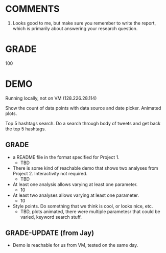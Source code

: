 # COMMENTS

1. Looks good to me, but make sure you remember to write the report, which is primarily about answering your research question.

# GRADE

100

# DEMO

Running locally, not on VM (128.226.28.114)

Show the count of data points with data source and date picker.
Animated plots.

Top 5 hashtags search.
Do a search through body of tweets and get back the top 5 hashtags.

## GRADE

* a README file in the format specified for Project 1.
  - TBD
* There is some kind of reachable demo that shows two analyses from Project 2. Interactivity not required.
  - TBD
* At least one analysis allows varying at least one parameter.
  - 10
* At least two analyses allows varying at least one parameter.
  - 10
* Style points. Do something that we think is cool, or looks nice, etc.
  - TBD, plots animated, there were multiple parametesr that could be varied, keyword search stuff.


## GRADE-UPDATE (from Jay)
- Demo is reachable for us from VM, tested on the same day.
